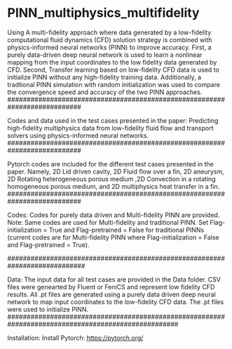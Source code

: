 # PINN_multiphysics_multifidelity
Using A multi-fidelity approach where data generated by a low-fidelity computational fluid dynamics (CFD) solution strategy is combined with physics-informed neural networks (PINN) to improve accuracy. First, a purely data-driven deep neural network is used to learn a nonlinear mapping from the input coordinates to the low fidelity data generated by CFD. Second, Transfer learning based on low-fidelity CFD data is used to initialize PINN without any high-fidelity training data. Additionally, a tradtional PINN simulation with random initialization was used to compare the convergence speed and accuracy of the two PINN approaches.
###########################################################################

Codes and data used in the test cases presented in the paper: 
Predicting high-fidelity multiphysics data from low-fidelity fluid flow and transport solvers using physics-informed neural networks.
###########################################################################

Pytorch codes are included for the different test cases presented in the paper. Namely, 2D Lid driven cavity, 2D Fluid flow over a fin, 2D aneurysm, 2D Rotating heterogeneous porous medium ,2D Convection in a rotating homogeneous porous medium, and 2D multiphysics heat transfer in a fin.
###########################################################################

Codes: 
Codes for purely data driven and Multi-fidelity PINN are provided.
Note: Same codes are used for Multi-fidelity and traditional PINN. Set Flag-initialization = True and Flag-pretrained = False for traditional PINNs (current codes are for Multi-fidelity PINN where Flag-initialization = False and Flag-pretrained = True).

############################################################################

Data: 
The input data for all test cases are provided in the Data folder. CSV files were genearted by Fluent or FeniCS and represent low fidelity CFD results. All .pt files are generated using a purely data driven deep neural network to map input coordinates to the low-fidelity CFD data. The .pt files were used to initialize PINN.
####################################################################################################

Installation: 
Install Pytorch: 
https://pytorch.org/


